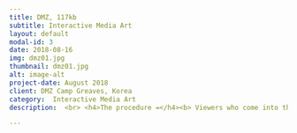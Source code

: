 ```yaml
---
title: DMZ, 117kb
subtitle: Interactive Media Art
layout: default
modal-id: 3
date: 2018-08-16
img: dmz01.jpg
thumbnail: dmz01.jpg
alt: image-alt
project-date: August 2018
client: DMZ Camp Greaves, Korea
category:  Interactive Media Art
description:  <br> <h4>The procedure =</h4><b> Viewers who come into the artworks play the game, finding mines. If a viewer steps on a mine, images pop up which implicate the separation of South and North Korea.  </b></li><br> <br> <p> <img src="img/portfolio/dmz01.jpg" class="img-responsive img-centered" alt=""> </p> <p> <img src="img/portfolio/dmz4.jpg" class="img-responsive img-centered" alt=""> </p> <p> <img src="img/portfolio/dmz5.jpg" class="img-responsive img-centered" alt=""> </p>  <p> <img src="img/portfolio/dmz6.jpg" class="img-responsive img-centered" alt=""> </p> <p><h3>117KB</h3></p><p>It's playing minesweeper 'game' in the land of place where the most mines are loaded, the DMZ (the Korean Demilitarized Zone). By moving their body, audiences participate in the minesweeper game. Through the direct intervention, participants experience the DMZ at a psychologically close range. Even though 'games' are light-medium, which anyone can enjoy for fun, the semantic similarity of 'searching for mines in the DMZ' causes the tension between viewers and the artwork. This work explores the severity of the DMZ's minefield by exploring the relationship between shallowness and in-depth reality and imagination and examines how people today are facing information.</p><p>If a viewer stands in front of the work, he or she will see their reflection projected on the Minesweeper game. When the spectators look closely into the reflection, they will realize that images related to landmine appear alternately; a soldier whose legs are severed from stepping on a landmine during the Korean War, warning signs of mines, and so on. <br>However, these images are revealed only when the viewer willingly moves their body. If the viewer does not act, the surface of the Minesweeper game hides the truth. It is a reinterpretation of how information is shown, hidden and read in contemporary society. When an audience who is interacting with the artwork touches a mine embedded in it, a landmine explodes in the game. Light and noise similar to when a mine bursts are generated. The images of mines exploding suggest an inter-Korean relationship.</p><p> <div class="embed-responsive embed-responsive-16by9"> <iframe src="https://player.vimeo.com/video/294483785"  frameborder="0" webkitallowfullscreen mozallowfullscreen allowfullscreen></iframe></div></p> <br><p>Minesweeper game took up 117KB on a computer when it was first released in 80s. In current era of where external hard disks have 1TB capacity, 117KB can be regarded as very tiny amount within a computer.</p><p>As the 117kb capacity of Minesweeper implies, the way people are exposed to information has significantly changed by the development of computers. People now have access to a wider and diverse range of information that covers the entire world. However, while there are the contents that focus on interesting things to enjoy lightly, there are also information in depth, for example, information about a war people are suffering. All the words from all around the world appear on a computer screen as 'pixels', but the depth of the truth is different the more you browse and look into it.</p><p> <div class="embed-responsive embed-responsive-16by9"><iframe src="https://player.vimeo.com/video/292310671" frameborder="0" webkitallowfullscreen mozallowfullscreen allowfullscreen></iframe></iframe></p></div><br>--------------------------------------------------------------------------------<br>-------------------------------------------------------------------------------- <br> <p>컴퓨터에서 지뢰 찾기 게임이 차지하는 용량은 117kb이다. 1테라바이트 외장하드가 나오는 시대에서 117kb는 컴퓨터 전체 용량 중 '먼지' 정도다.</p><br> <p>지뢰 찾기 게임의 117kb 용량이 의미하는 것처럼 컴퓨터의 등장으로 동시대인이 정보를 접하는 방식은 확연히 달라졌다. 전 세계를 아우르는 보다 넓고 다양한 정보를 쉽고 빠르게 접한다. 그러나 정보 중에는 가볍게 흘려보낼 흥미 위주의 내용도 있으며 한 국가나 민족의 정체성과 역사가 담겨있는 경우도 있다. 모든 정보는 컴퓨터 화면에서 '몇 픽셀'로 표현되지만 찾아보고 들여다볼수록 드러나는 진실의 깊이는 다르다.</p><br> <p>관람객이 작품 앞에 서면, 지뢰 찾기 게임에 투사된 자신의 형상을 보게 된다. 그 형상 내부를 자세히 들여다보면 이미지들이 번갈아 나타남을 깨닫는다. 표면 안쪽에 나타나는 이미지들은 지뢰에 관련된 이미지로, 한국전쟁 중 지뢰를 밟아 다리가 절단된 군인, 지뢰접근금지 표시판 등의 이미지가 번갈아 나타난다. 그러나 이 이미지들은 관람객이 능동적으로 몸을 움직일 때만 드러난다. 관람객이 행동하지 않으면 지뢰 찾기 게임 표면이 진실을 잠식한다. 이는 동시대에서 수많은 정보가 보여지고, 가려지고, 해석되는 행위의 재해석이다.</p><br> <p>작품에 참여하다가 관람객이 작품에 내장된 지뢰를 건드리면 게임 속 지뢰가 터진다. 빛과 소음이 발생하는데, 그 소음은 지뢰가 터졌을 때 들리는 이명과 같다. 지뢰가 터지며 함께 등장하는 이미지들은 남북관계를 암시한다.</p><br> <p>전 세계에서 가장 많은 지뢰가 밀집된 땅, DMZ에서 지뢰 찾기 '게임'을 한다. 관람객은 행위의 주체가 되어 몸을 움직여 지뢰 찾기 게임에 참여한다. 인터랙션을 통한 직접적인 개입 과정을 통해 참여자는 심리적으로 가까운 거리에서 DMZ를 바라보게 된다. '게임'이라는 가벼운 매체임에도 'DMZ에서, 지뢰를 찾는다'라는 의미적 유사성에서 작품과 관람객 사이에는 긴장감이 발생한다. 본 작품은 가벼움과 무거움, 실재와 가상 사이의 관계를 오가며 DMZ 내 지뢰의 심각성을 표출하고 동시대 구성원이 정보를 접하는 방식을 탐구한다.</p>

---
```

